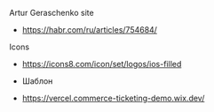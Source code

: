Artur Geraschenko site

- https://habr.com/ru/articles/754684/

Icons
- https://icons8.com/icon/set/logos/ios-filled


- Шаблон
- https://vercel.commerce-ticketing-demo.wix.dev/
